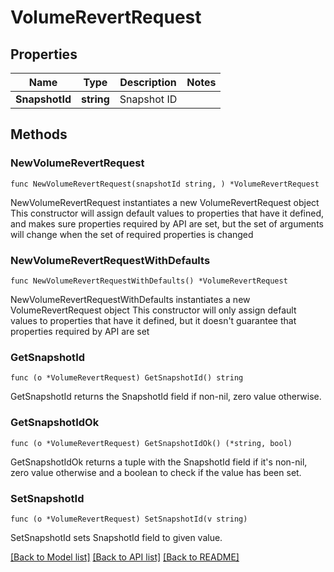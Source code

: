 # VolumeRevertRequest

## Properties

Name | Type | Description | Notes
------------ | ------------- | ------------- | -------------
**SnapshotId** | **string** | Snapshot ID | 

## Methods

### NewVolumeRevertRequest

`func NewVolumeRevertRequest(snapshotId string, ) *VolumeRevertRequest`

NewVolumeRevertRequest instantiates a new VolumeRevertRequest object
This constructor will assign default values to properties that have it defined,
and makes sure properties required by API are set, but the set of arguments
will change when the set of required properties is changed

### NewVolumeRevertRequestWithDefaults

`func NewVolumeRevertRequestWithDefaults() *VolumeRevertRequest`

NewVolumeRevertRequestWithDefaults instantiates a new VolumeRevertRequest object
This constructor will only assign default values to properties that have it defined,
but it doesn't guarantee that properties required by API are set

### GetSnapshotId

`func (o *VolumeRevertRequest) GetSnapshotId() string`

GetSnapshotId returns the SnapshotId field if non-nil, zero value otherwise.

### GetSnapshotIdOk

`func (o *VolumeRevertRequest) GetSnapshotIdOk() (*string, bool)`

GetSnapshotIdOk returns a tuple with the SnapshotId field if it's non-nil, zero value otherwise
and a boolean to check if the value has been set.

### SetSnapshotId

`func (o *VolumeRevertRequest) SetSnapshotId(v string)`

SetSnapshotId sets SnapshotId field to given value.



[[Back to Model list]](../README.md#documentation-for-models) [[Back to API list]](../README.md#documentation-for-api-endpoints) [[Back to README]](../README.md)


